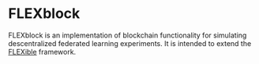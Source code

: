 # FLEXblock

FLEXblock is an implementation of blockchain functionality for simulating descentralized federated learning experiments. It is intended to extend the [FLEXible](https://github.com/FLEXible-FL/FLEXible) framework.